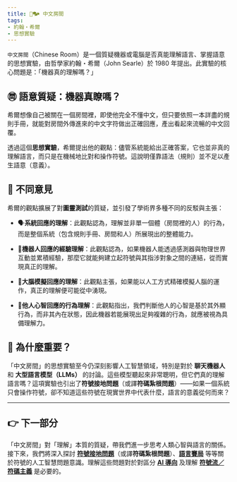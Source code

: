 ```yaml
---
title: 🧱🗫 中文房間
tags:
- 約翰・希爾
- 思想實驗
---
```

`中文房間`（Chinese Room）是一個質疑機器或電腦是否真能理解語言、掌握語意的思想實驗，由哲學家約翰・希爾（John Searle）於 1980 年提出。此實驗的核心問題是：「機器真的理解嗎？」

## ㉄ 語意質疑：機器真瞭嗎？

希爾想像自己被關在一個房間裡，即使他完全不懂中文，但只要依照一本詳盡的規則手冊，就能對房間外傳進來的中文字符做出正確回應，產出看起來流暢的中文回覆。

透過這個**思想實驗**，希爾提出他的觀點：儘管系統能給出正確答案，它也並非真的理解語言，而只是在機械地比對和操作符號。這說明僅靠語法（規則）並不足以產生語意（意義）。

## 🔗 不同意見

希爾的觀點擴展了對**圖靈測試**的質疑，並引發了學術界多種不同的反駁與主張：

- 🗣️**系統回應的理解**：此觀點認為，理解並非單一個體（房間裡的人）的行為，而是整個系統（包含規則手冊、房間和人）所展現出的整體能力。
    
- 🤖**機器人回應的經驗理解**：此觀點認為，如果機器人能透過感測器與物理世界互動並累積經驗，那麼它就能夠建立起符號與其指涉對象之間的連結，從而實現真正的理解。
    
- 🧠**大腦模擬回應的理解**：此觀點主張，如果能以人工方式精確模擬人腦的運作，真正的理解便可能從中湧現。
    
- 🧍**他人心智回應的行為理解**：此觀點指出，我們判斷他人的心智是基於其外顯行為，而非其內在狀態，因此機器若能展現出足夠複雜的行為，就應被視為具備理解力。

## 📌 為什麼重要？

「中文房間」的思想實驗至今仍深刻影響人工智慧領域，特別是對於 **聊天機器人** 和 **大型語言模型（LLMs）** 的討論。這些模型聽起來非常聰明，但它們真的理解語言嗎？這項實驗也引出了**符號接地問題**（或譯**符碼紮根問題**）——如果一個系統只會操作符號，卻不知道這些符號在現實世界中代表什麼，語言的意義從何而來？

***

## 👉 下一部分

「中文房間」對「理解」本質的質疑，帶我們進一步思考人類心智與語言的關係。接下來，我們將深入探討 **[符號接地問題](01-03-Symbol_Grounding_Problem.zh-hant)**（或譯**符碼紮根問題**）、**[語言賽局](01-07-Language_Games.zh-hant)** 等等關於符號的人工智慧問題意識。理解這些問題對於對區分 **[AI 導向](05----ai_orientations.zh-hant)** 及理解 **[符號流／符碼主義](02-01-symbolic_ai.zh-hant)** 是必要的。
